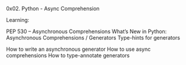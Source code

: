 0x02. Python - Async Comprehension

Learning:

PEP 530 – Asynchronous Comprehensions
What’s New in Python: Asynchronous Comprehensions / Generators
Type-hints for generators

How to write an asynchronous generator
How to use async comprehensions
How to type-annotate generators
